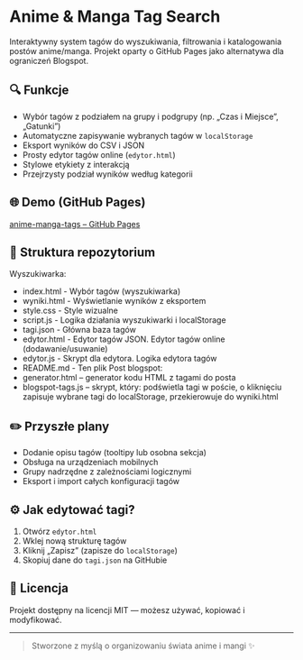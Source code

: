 # Anime & Manga Tag Search

Interaktywny system tagów do wyszukiwania, filtrowania i katalogowania postów anime/manga. Projekt oparty o GitHub Pages jako alternatywa dla ograniczeń Blogspot.

## 🔍 Funkcje

- Wybór tagów z podziałem na grupy i podgrupy (np. „Czas i Miejsce”, „Gatunki”)
- Automatyczne zapisywanie wybranych tagów w `localStorage`
- Eksport wyników do CSV i JSON
- Prosty edytor tagów online (`edytor.html`)
- Stylowe etykiety z interakcją
- Przejrzysty podział wyników według kategorii

## 🌐 Demo (GitHub Pages)

[anime-manga-tags – GitHub Pages](https://bluegalaxyslime.github.io/anime-manga-tags/)

## 📁 Struktura repozytorium
Wyszukiwarka:
- index.html - Wybór tagów (wyszukiwarka)
- wyniki.html - Wyświetlanie wyników z eksportem
- style.css - Style wizualne
- script.js - Logika działania wyszukiwarki i localStorage
- tagi.json - Główna baza tagów
- edytor.html - Edytor tagów JSON. Edytor tagów online (dodawanie/usuwanie)
- edytor.js - Skrypt dla edytora. Logika edytora tagów
- README.md - Ten plik
Post blogspot:
- generator.html – generator kodu HTML z tagami do posta
- blogspot-tags.js – skrypt, który: podświetla tagi w poście, o kliknięciu zapisuje wybrane tagi do localStorage, przekierowuje do wyniki.html

## ✏️ Przyszłe plany

- Dodanie opisu tagów (tooltipy lub osobna sekcja)
- Obsługa na urządzeniach mobilnych
- Grupy nadrzędne z zależnościami logicznymi
- Eksport i import całych konfiguracji tagów

## ⚙️ Jak edytować tagi?

1. Otwórz `edytor.html`
2. Wklej nową strukturę tagów
3. Kliknij „Zapisz” (zapisze do `localStorage`)
4. Skopiuj dane do `tagi.json` na GitHubie

## 📜 Licencja

Projekt dostępny na licencji MIT — możesz używać, kopiować i modyfikować.

---

> Stworzone z myślą o organizowaniu świata anime i mangi ✨
